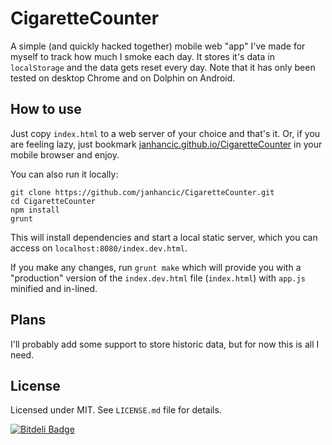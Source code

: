 # CigaretteCounter
A simple (and quickly hacked together) mobile web "app" I've made for myself to track how much I smoke each day. It stores it's data in `localStorage` and the data gets reset every day. Note that it has only been tested on desktop Chrome and on Dolphin on Android.

## How to use
Just copy `index.html` to a web server of your choice and that's it. Or, if you are feeling lazy, just bookmark [janhancic.github.io/CigaretteCounter](http://janhancic.github.io/CigaretteCounter/) in your mobile browser and enjoy.

You can also run it locally:

```
git clone https://github.com/janhancic/CigaretteCounter.git
cd CigaretteCounter
npm install
grunt
```

This will install dependencies and start a local static server, which you can access on `localhost:8080/index.dev.html`.

If you make any changes, run `grunt make` which will provide you with a "production" version of the `index.dev.html` file (`index.html`) with `app.js` minified and in-lined.


## Plans
I'll probably add some support to store historic data, but for now this is all I need.

## License
Licensed under MIT. See `LICENSE.md` file for details.

[![Bitdeli Badge](https://d2weczhvl823v0.cloudfront.net/janhancic/cigarettecounter/trend.png)](https://bitdeli.com/free "Bitdeli Badge")

